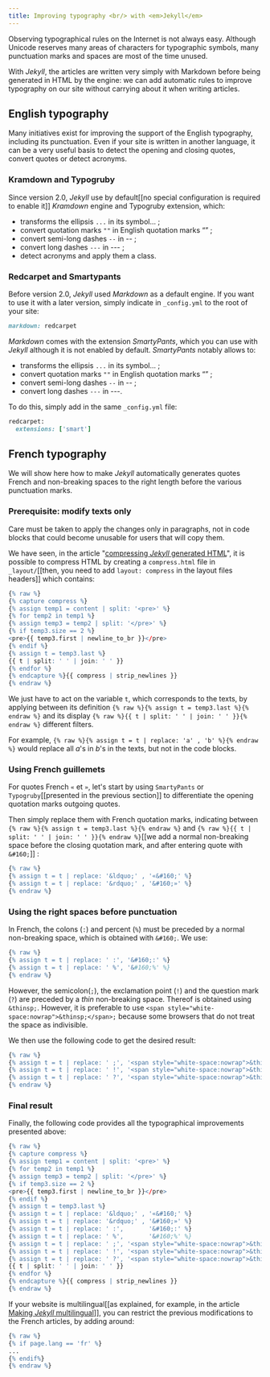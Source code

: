```yaml
---
title: Improving typography <br/> with <em>Jekyll</em>
---
```


Observing typographical rules on the Internet is not always easy. Although Unicode reserves many areas of characters for typographic symbols, many punctuation marks and spaces are most of the time unused.

With *Jekyll*, the articles are written very simply with Markdown before being generated in HTML by the engine: we can add automatic rules to improve typography on our site without carrying about it when writing articles.


## English typography
Many initiatives exist for improving the support of the English typography, including its punctuation. Even if your site is written in another language, it can be a very useful basis to detect the opening and closing quotes, convert quotes or detect acronyms.

### Kramdown and Typogruby

Since version 2.0, *Jekyll* use by default[[no special configuration is required to enable it]] *Kramdown* engine and Typogruby extension, which:

* transforms the ellipsis `...` in its symbol... ;
* convert quotation marks `""` in English quotation marks “” ;
* convert semi-long dashes  `--` in -- ;
* convert long dashes  `---` in --- ;
* detect acronyms and apply them a class.


### Redcarpet and Smartypants
Before version 2.0, *Jekyll* used *Markdown* as a default engine. If you want to use it with a later version, simply indicate in `_config.yml` to the root of your site:

```ruby
markdown: redcarpet
```

*Markdown* comes with the extension *SmartyPants*, which you can use with *Jekyll* although it is not enabled by default. *SmartyPants* notably allows to:

* transforms the ellipsis `...` in its symbol... ;
* convert quotation marks `""` in English quotation marks “” ;
* convert semi-long dashes  `--` in -- ;
* convert long dashes  `---` in ---.

To do this, simply add in the same `_config.yml` file:

```ruby
redcarpet:
  extensions: ['smart']
```


## French typography

We will show here how to make *Jekyll* automatically generates quotes French and non-breaking spaces to the right length before the various punctuation marks.

### Prerequisite: modify texts only

Care must be taken to apply the changes only in paragraphs, not in code blocks that could become unusable for users that will copy them.

We have seen, in the article "[compressing *Jekyll* generated HTML](http://sylvain.durand.tf/compressing-jekyll-generated-html/)", it is possible to compress HTML by creating a `compress.html` file in `_layout/`[[then, you need to add `layout: compress` in the layout files headers]] which contains:

```r 
{% raw %}
{% capture compress %}
{% assign temp1 = content | split: '<pre>' %}
{% for temp2 in temp1 %}
{% assign temp3 = temp2 | split: '</pre>' %}
{% if temp3.size == 2 %}
<pre>{{ temp3.first | newline_to_br }}</pre>
{% endif %}
{% assign t = temp3.last %}
{{ t | split: ' ' | join: ' ' }}
{% endfor %}
{% endcapture %}{{ compress | strip_newlines }}
{% endraw %}
```

We just have to act on the variable `t`, which corresponds to the texts, by applying between its definition `{% raw %}{% assign t = temp3.last %}{% endraw %}` and its display  `{% raw %}{{ t | split: ' ' | join: ' ' }}{% endraw %}` different filters.

For example, `{% raw %}{% assign t = t | replace: 'a' , 'b' %}{% endraw %}` would replace all *a*'s in *b*'s in the texts, but not in the code blocks.

### Using French guillemets

For quotes French `«` et `»`, let's start by using `SmartyPants` or `Typogruby`[[presented in the previous section]] to differentiate the opening quotation marks outgoing quotes.

Then simply replace them with French quotation marks, indicating between `{% raw %}{% assign t = temp3.last %}{% endraw %}` and `{% raw %}{{ t | split: ' ' | join: ' ' }}{% endraw %}`[[we add a normal non-breaking space before the closing quotation mark, and after entering quote with `&#160;`]] :

```r
{% raw %}
{% assign t = t | replace: '&ldquo;' , '«&#160;' %}
{% assign t = t | replace: '&rdquo;' , '&#160;»' %}
{% endraw %}
```


### Using the right spaces before punctuation

In French, the colons (`:`) and percent (`%`) must be preceded by a normal non-breaking space, which is obtained with `&#160;`. We use:

```r
{% raw %}
{% assign t = t | replace: ' :', '&#160;:' %}
{% assign t = t | replace: ' %', '&#160;%' %}
{% endraw %}
```

However, the semicolon(`;`), the exclamation point (`!`) and the question mark (`?`) are preceded by a *thin* non-breaking space. Thereof is obtained using `&thinsp;`. However, it is preferable to use `<span style="white-space:nowrap">&thinsp;</span>;` because some browsers that do not treat the space as indivisible.

We then use the following code to get the desired result:

```r
{% raw %}
{% assign t = t | replace: ' ;', '<span style="white-space:nowrap">&thinsp;</span>;' %}
{% assign t = t | replace: ' !', '<span style="white-space:nowrap">&thinsp;</span>!' %}
{% assign t = t | replace: ' ?', '<span style="white-space:nowrap">&thinsp;</span>?' %}
{% endraw %}
```


### Final result

Finally, the following code provides all the typographical improvements presented above:

```r
{% raw %}
{% capture compress %}
{% assign temp1 = content | split: '<pre>' %}
{% for temp2 in temp1 %}
{% assign temp3 = temp2 | split: '</pre>' %}
{% if temp3.size == 2 %}
<pre>{{ temp3.first | newline_to_br }}</pre>
{% endif %}
{% assign t = temp3.last %}
{% assign t = t | replace: '&ldquo;' , '«&#160;' %}
{% assign t = t | replace: '&rdquo;' , '&#160;»' %}
{% assign t = t | replace: ' :',       '&#160;:' %}
{% assign t = t | replace: ' %',       '&#160;%' %}
{% assign t = t | replace: ' ;', '<span style="white-space:nowrap">&thinsp;</span>;' %}
{% assign t = t | replace: ' !', '<span style="white-space:nowrap">&thinsp;</span>!' %}
{% assign t = t | replace: ' ?', '<span style="white-space:nowrap">&thinsp;</span>?' %}
{{ t | split: ' ' | join: ' ' }}
{% endfor %}
{% endcapture %}{{ compress | strip_newlines }}
{% endraw %}
```

If your website is multilingual[[as explained, for example, in the article [Making *Jekyll* multilingual](http://sylvain.durand.tf/making-jekyll-multilingual/)]], you can restrict the previous modifications to the French articles, by adding around:

```r
{% raw %}
{% if page.lang == 'fr' %}
...
{% endif%}
{% endraw %}
```


